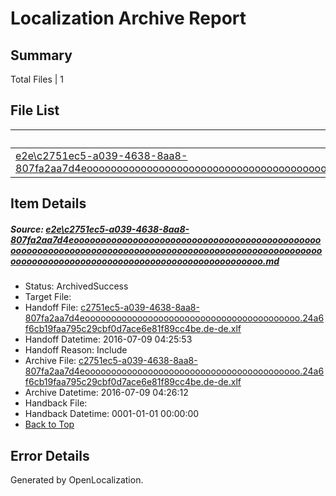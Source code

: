 # <a name='report-top'></a> Localization Archive Report

## Summary
 Total Files | 1

## File List
 Source File | Status | Details 
 ----------- | ------ | ------- 
 [e2e\c2751ec5-a039-4638-8aa8-807fa2aa7d4eooooooooooooooooooooooooooooooooooooooooooooooooooooooooooooooooooooooooooooooooooooooooooooooooooooooooooooooooooooooooooooooooooooooooooooooooooooooo.md](https://github.com/OpenLocalizationTestOrg/oltest/blob/190780eff4fb64fb818d7fa862d7e5a68bdbb33b/e2e/c2751ec5-a039-4638-8aa8-807fa2aa7d4eooooooooooooooooooooooooooooooooooooooooooooooooooooooooooooooooooooooooooooooooooooooooooooooooooooooooooooooooooooooooooooooooooooooooooooooooooooooo.md) | ArchivedSuccess | [Details](#ef176a3b5159d831c0050afe26467a335b9f47831)

## Item Details
##### <a name='ef176a3b5159d831c0050afe26467a335b9f47831'></a> Source: [e2e\c2751ec5-a039-4638-8aa8-807fa2aa7d4eooooooooooooooooooooooooooooooooooooooooooooooooooooooooooooooooooooooooooooooooooooooooooooooooooooooooooooooooooooooooooooooooooooooooooooooooooooooo.md](https://github.com/OpenLocalizationTestOrg/oltest/blob/190780eff4fb64fb818d7fa862d7e5a68bdbb33b/e2e/c2751ec5-a039-4638-8aa8-807fa2aa7d4eooooooooooooooooooooooooooooooooooooooooooooooooooooooooooooooooooooooooooooooooooooooooooooooooooooooooooooooooooooooooooooooooooooooooooooooooooooooo.md)
* Status: ArchivedSuccess
* Target File: 
* Handoff File: [c2751ec5-a039-4638-8aa8-807fa2aa7d4eooooooooooooooooooooooooooooooooooooooooo.24a6f6cb19faa795c29cbf0d7ace6e81f89cc4be.de-de.xlf](https://github.com/OpenLocalizationTestOrg/olhandoff-e2e/blob/902e6f93dc366aef17d4426602bd049ef7a3d272/ol-handoff/OpenLocalizationTestOrg/oltest-dede-fly/ci/ht/c2751ec5-a039-4638-8aa8-807fa2aa7d4eooooooooooooooooooooooooooooooooooooooooo.24a6f6cb19faa795c29cbf0d7ace6e81f89cc4be.de-de.xlf)
* Handoff Datetime: 2016-07-09 04:25:53
* Handoff Reason: Include
* Archive File: [c2751ec5-a039-4638-8aa8-807fa2aa7d4eooooooooooooooooooooooooooooooooooooooooo.24a6f6cb19faa795c29cbf0d7ace6e81f89cc4be.de-de.xlf](https://github.com/OpenLocalizationTestOrg/olhandoff-e2e/blob/aeaac39ab855fade8777c5f3ef48dc3b2fa73f89/ol-archive/OpenLocalizationTestOrg/oltest-dede-fly/ci/ht/c2751ec5-a039-4638-8aa8-807fa2aa7d4eooooooooooooooooooooooooooooooooooooooooo.24a6f6cb19faa795c29cbf0d7ace6e81f89cc4be.de-de.xlf)
* Archive Datetime: 2016-07-09 04:26:12
* Handback File: 
* Handback Datetime: 0001-01-01 00:00:00
* [Back to Top](#report-top)


## Error Details

Generated by OpenLocalization.
